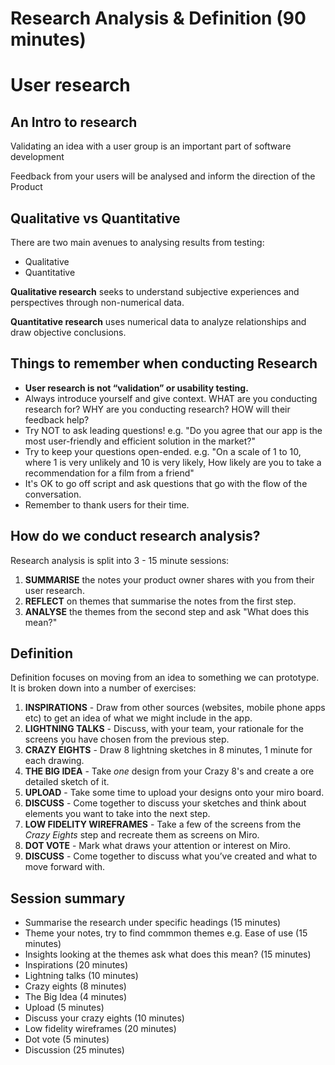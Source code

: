 # Research Analysis & Definition (90 minutes)

# User research

## An Intro to research

Validating an idea with a user group is an important part of software development

Feedback from your users will be analysed and inform the direction of the Product

## Qualitative vs Quantitative

There are two main avenues to analysing results from testing:

- Qualitative
- Quantitative

**Qualitative research** seeks to understand subjective experiences and perspectives through non-numerical data.

**Quantitative research** uses numerical data to analyze relationships and draw objective conclusions.

## Things to remember when conducting Research

- **User research is not “validation” or usability testing.**
- Always introduce yourself and give context. WHAT are you conducting research for? WHY are you conducting research? HOW will their feedback help?
- Try NOT to ask leading questions! e.g. "Do you agree that our app is the most user-friendly and efficient solution in the market?"
- Try to keep your questions open-ended. e.g. "On a scale of 1 to 10, where 1 is very unlikely and 10 is very likely, How likely are you to take a recommendation for a film from a friend"
- It's OK to go off script and ask questions that go with the flow of the conversation.
- Remember to thank users for their time.

## How do we conduct research analysis?

Research analysis is split into 3 - 15 minute sessions:

1. **SUMMARISE** the notes your product owner shares with you from their user research.
2. **REFLECT** on themes that summarise the notes from the first step.
3. **ANALYSE** the themes from the second step and ask "What does this mean?"

## Definition

Definition focuses on moving from an idea to something we can prototype. It is broken down into a number of exercises:

1. **INSPIRATIONS** - Draw from other sources (websites, mobile phone apps etc) to get an idea of what we might include in the app.
2. **LIGHTNING TALKS** - Discuss, with your team, your rationale for the screens you have chosen from the previous step.
3. **CRAZY EIGHTS** - Draw 8 lightning sketches in 8 minutes, 1 minute for each drawing.
4. **THE BIG IDEA** - Take _one_ design from your Crazy 8's and create a ore detailed sketch of it.
5. **UPLOAD** - Take some time to upload your designs onto your miro board.
6. **DISCUSS** - Come together to discuss your sketches and think about elements you want to take into the next step.
7. **LOW FIDELITY WIREFRAMES** - Take a few of the screens from the _Crazy Eights_ step and recreate them as screens on Miro.
8. **DOT VOTE** - Mark what draws your attention or interest on Miro.
9. **DISCUSS** - Come together to discuss what you’ve created and what to move forward with.

## Session summary

- Summarise the research under specific headings (15 minutes)
- Theme your notes, try to find commmon themes e.g. Ease of use (15 minutes)
- Insights looking at the themes ask what does this mean? (15 minutes)
- Inspirations (20 minutes)
- Lightning talks (10 minutes)
- Crazy eights (8 minutes)
- The Big Idea (4 minutes)
- Upload (5 minutes)
- Discuss your crazy eights (10 minutes)
- Low fidelity wireframes (20 minutes)
- Dot vote (5 minutes)
- Discussion (25 minutes)

